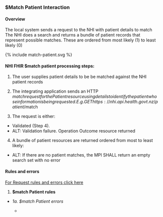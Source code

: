 

### $Match Patient Interaction

#### Overview

The local system sends a request to the NHI with patient details to match <br />
The NHI does a search and returns a bundle of patient records that represent possible matches. These are ordered from most likely (1) to least likely (0)

{% include match-patient.svg %}

#### **NHI FHIR $match patient processing steps:**
 
1. The user supplies patient details to be be matched against the NHI patient records<br />

2. The integrating application sends an HTTP $match request for the Patient resource using details to identify the patient whose information is being requested. E.g. GET https://nhi.api.health.govt.nz/patient/$match<br />

3. The request is either:<br />
 * Validated (Step 4).<br />
 * ALT: Validation failure. Operation Outcome resource returned<br />
 
4. A bundle of patient resources are returned ordered from most to least likely:<br />
 * ALT: If there are no patient matches, the MPI SHALL return an empty search set with no error


#### Rules and errors

[For Request rules and errors click here](/pagecontent/general.md#request-rules-and-errors)

1.	**$match Patient rules**

 * 
      _1a. $match Patient errors_

      * 

